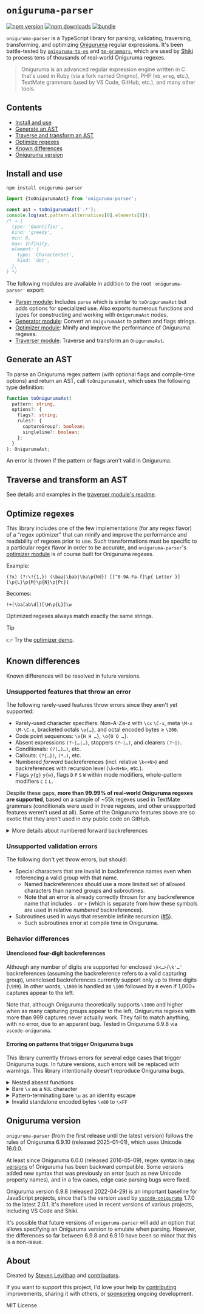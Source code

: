 # `oniguruma-parser`

[![npm version][npm-version-src]][npm-version-href]
[![npm downloads][npm-downloads-src]][npm-downloads-href]
[![bundle][bundle-src]][bundle-href]

`oniguruma-parser` is a TypeScript library for parsing, validating, traversing, transforming, and optimizing [Oniguruma](https://github.com/kkos/oniguruma) regular expressions. It's been battle-tested by [`oniguruma-to-es`](https://github.com/slevithan/oniguruma-to-es) and [`tm-grammars`](https://github.com/shikijs/textmate-grammars-themes), which are used by [Shiki](https://shiki.style/) to process tens of thousands of real-world Oniguruma regexes.

> Oniguruma is an advanced regular expression engine written in C that's used in Ruby (via a fork named Onigmo), PHP (`mb_ereg`, etc.), TextMate grammars (used by VS Code, GitHub, etc.), and many other tools.

## Contents

- [Install and use](#install-and-use)
- [Generate an AST](#generate-an-ast)
- [Traverse and transform an AST](#traverse-and-transform-an-ast)
- [Optimize regexes](#optimize-regexes)
- [Known differences](#known-differences)
- [Oniguruma version](#oniguruma-version)

## Install and use

```sh
npm install oniguruma-parser
```

```js
import {toOnigurumaAst} from 'oniguruma-parser';

const ast = toOnigurumaAst('.*');
console.log(ast.pattern.alternatives[0].elements[0]);
/* → {
  type: 'Quantifier',
  kind: 'greedy',
  min: 0,
  max: Infinity,
  element: {
    type: 'CharacterSet',
    kind: 'dot',
  },
} */
```

The following modules are available in addition to the root `'oniguruma-parser'` export:

- [Parser module](https://github.com/slevithan/oniguruma-parser/blob/main/src/parser/README.md): Includes `parse` which is similar to `toOnigurumaAst` but adds options for specialized use. Also exports numerous functions and types for constructing and working with `OnigurumaAst` nodes.
- [Generator module](https://github.com/slevithan/oniguruma-parser/blob/main/src/generator/README.md): Convert an `OnigurumaAst` to pattern and flags strings.
- [Optimizer module](https://github.com/slevithan/oniguruma-parser/blob/main/src/optimizer/README.md): Minify and improve the performance of Oniguruma regexes.
- [Traverser module](https://github.com/slevithan/oniguruma-parser/blob/main/src/traverser/README.md): Traverse and transform an `OnigurumaAst`.

## Generate an AST

To parse an Oniguruma regex pattern (with optional flags and compile-time options) and return an AST, call `toOnigurumaAst`, which uses the following type definition:

```ts
function toOnigurumaAst(
  pattern: string,
  options?: {
    flags?: string;
    rules?: {
      captureGroup?: boolean;
      singleline?: boolean;
    };
  }
): OnigurumaAst;
```

An error is thrown if the pattern or flags aren't valid in Oniguruma.

## Traverse and transform an AST

See details and examples in the [traverser module's readme](https://github.com/slevithan/oniguruma-parser/blob/main/src/traverser/README.md).

## Optimize regexes

This library includes one of the few implementations (for any regex flavor) of a "regex optimizer" that can minify and improve the performance and readability of regexes prior to use. Such transformations must be specific to a particular regex flavor in order to be accurate, and `oniguruma-parser`'s [optimizer module](https://github.com/slevithan/oniguruma-parser/blob/main/src/optimizer/README.md) is of course built for Oniguruma regexes.

Example:

```
(?x) (?:\!{1,}) (\baa|\bab|\ba\p{Nd}) [[^0-9A-Fa-f]\p{ Letter }] [\p{L}\p{M}\p{N}\p{Pc}]
```

Becomes:

```
!+(\ba[ab\d])[\H\p{L}]\w
```

Optimized regexes always match exactly the same strings.

> [!TIP]
> 👉 Try the [optimizer demo](https://slevithan.github.io/oniguruma-parser/demo/).

## Known differences

Known differences will be resolved in future versions.

### Unsupported features that throw an error

The following rarely-used features throw errors since they aren't yet supported:

- Rarely-used character specifiers: Non-A-Za-z with `\cx` `\C-x`, meta `\M-x` `\M-\C-x`, bracketed octals `\o{…}`, and octal encoded bytes ≥ `\200`.
- Code point sequences: `\x{H H …}`, `\o{O O …}`.
- Absent expressions `(?~|…|…)`, stoppers `(?~|…)`, and clearers `(?~|)`.
- Conditionals: `(?(…)…)`, etc.
- Callouts: `(?{…})`, `(*…)`, etc.
- Numbered *forward* backreferences (incl. relative `\k<+N>`) and backreferences with recursion level (`\k<N+N>`, etc.).
- Flags `y{g}` `y{w}`, flags `D` `P` `S` `W` within mode modifiers, whole-pattern modifiers `C` `I` `L`.

Despite these gaps, **more than 99.99% of real-world Oniguruma regexes are supported**, based on a sample of ~55k regexes used in TextMate grammars (conditionals were used in three regexes, and other unsupported features weren't used at all). Some of the Oniguruma features above are so exotic that they aren't used in *any* public code on GitHub.

<details>
  <summary>More details about numbered forward backreferences</summary>

This library currently treats it as an error if a numbered backreference comes before its referenced group. This is a rare issue because:

- Most such placements are mistakes and can never match, due to Oniguruma's behavior for backreferences to nonparticipating groups.
- Erroring matches the correct behavior of named backreferences.
- For unenclosed backreferences, this only affects `\1`–`\9` since it's not a backreference in the first place if using `\10` or higher and not as many capturing groups are defined to the left (it's an octal or identity escape).
</details>

### Unsupported validation errors

The following don't yet throw errors, but should:

- Special characters that are invalid in backreference names even when referencing a valid group with that name.
  - Named backreferences should use a more limited set of allowed characters than named groups and subroutines.
  - Note that an error is already correctly thrown for any backreference name that includes `-` or `+` (which is separate from how these symbols are used in relative *numbered* backreferences).
- Subroutines used in ways that resemble infinite recursion ([#5](https://github.com/slevithan/oniguruma-parser/issues/5)).
  - Such subroutines error at compile time in Oniguruma.

### Behavior differences

#### Unenclosed four-digit backreferences

Although any number of digits are supported for enclosed `\k<…>`/`\k'…'` backreferences (assuming the backreference refers to a valid capturing group), unenclosed backreferences currently support only up to three digits (`\999`). In other words, `\1000` is handled as `\100` followed by `0` even if 1,000+ captures appear to the left.

Note that, although Oniguruma theoretically supports `\1000` and higher when as many capturing groups appear to the left, Oniguruma regexes with more than 999 captures never actually work. They fail to match anything, with no error, due to an apparent bug. Tested in Oniguruma 6.9.8 via `vscode-oniguruma`.

#### Erroring on patterns that trigger Oniguruma bugs

This library currently throws errors for several edge cases that trigger Oniguruma bugs. In future versions, such errors will be replaced with warnings. This library intentionally doesn't reproduce Oniguruma bugs.

<details>
  <summary>Nested absent functions</summary>

Although nested absent functions like `(?~(?~…))` don't throw an error in Oniguruma, they produce self-described "strange" results, and Oniguruma's docs state that "nested absent functions are not supported and the behavior is undefined".

In this library, nested absent functions throw an error. In future versions, parsing of nested absent functions will follow Oniguruma and no longer error.
</details>

<details>
  <summary>Bare <code>\x</code> as a <code>NUL</code> character</summary>

In Oniguruma, `\x` is an escape for the `NUL` character (equivalent to `\0`, `\x00`, etc.) if it's not followed by `{` or a hexadecimal digit.

In this library, it throws an error because `\x` is buggy in Oniguruma 6.9.10 and earlier ([report](https://github.com/kkos/oniguruma/issues/343)).

Behavior details for `\x` in Oniguruma:

- `\x` is an error if followed by a `{` that's followed by a hexadecimal digit but doesn't form a valid `\x{…}` code point escape. Ex: `\x{F` and `\x{0,2}` are errors.
- `\x` is an identity escape (matching a literal `x`) if followed by a `{` that isn't followed by a hexadecimal digit. Ex: `\x{` matches `x{`, `\x{G` matches `x{G`, and `\x{,2}` matches 0–2 `x` characters, since `{,2}` is a quantifier with an implicit 0 min.
- In Oniguruma 6.9.10 and earlier, `\x` is an identity escape (matching a literal `x`) if it appears at the very end of a pattern. *This is a bug.*

In future versions, parsing of `\x` will follow the Oniguruma rules above, removing some cases where it currently errors. A pattern-terminating `\x` will be treated as a `NUL` character.
</details>

<details>
  <summary>Pattern-terminating bare <code>\u</code> as an identity escape</summary>

Normally, any incomplete `\uHHHH` (including bare `\u`) throws an error. However, in Oniguruma 6.9.10 and earlier ([report](https://github.com/kkos/oniguruma/issues/343)), bare `\u` is treated as an identity escape (matching a literal `u`) if it appears at the very end of a pattern. *This is a bug.*

In this library, incomplete `\u` is always an error.
</details>

<details>
  <summary>Invalid standalone encoded bytes <code>\x80</code> to <code>\xFF</code></summary>

> **Context:** Unlike enclosed `\x{HH}`, unenclosed `\xHH` represents an encoded byte, which means that `\x80` to `\xFF` are treated as fragments of a code unit, unlike in other regex flavors. Ex: `[\0-\xE2\x82\xAC]` is equivalent to `[\0-\u20AC]`.

In this library, invalid encoded byte sequences throw an error.

Behavior details for invalid encoded bytes in Oniguruma:

- Standalone `\x80` to `\xF4` throw an error.
- Standalone `\xF5` to `\xFF` fail to match anything, but don't throw. *This is a bug.*

Oniguruma's behavior changes if an invalid encoded byte is used as the end value of a character class range:

> **Context:** The on-by-default Oniguruma compile-time option `ONIG_SYN_ALLOW_INVALID_CODE_END_OF_RANGE_IN_CC` means that invalid byte or code point values used at the end of character class ranges are treated as if they were the last preceding valid value. Ex: `[\0-\x{FFFFFFFF}]` is equivalent to `[\0-\x{10FFFF}]`, and `[\0-\xFF]` is equivalent to `[\0-\x7F]` (or rather, it should be, as described below).

- Standalone `\x80` to `\xBF` are treated as `\x7F`.
- Standalone `\xC0` to `\xF4` throw an error. *This is a bug.*
- Standalone `\xF5` to `\xFF` are treated as `\x7F`.
  - If the range is within a negated, non-nested character class (ex: `[^\0-\xFF]`), `\xF5` to `\xFF` are treated as `\x{10FFFF}`. *This is a bug.*

In future versions, invalid standalone encoded bytes `\x80` to `\xFF` at the end of character class ranges will be treated as `\x7F`, rather than erroring. The bugs in Oniguruma 6.9.10 and earlier that are described above are reported [here](https://github.com/kkos/oniguruma/issues/345).
</details>

## Oniguruma version

`oniguruma-parser` (from the first release until the latest version) follows the rules of Oniguruma 6.9.10 (released 2025-01-01), which uses Unicode 16.0.0.

At least since Oniguruma 6.0.0 (released 2016-05-09), regex syntax in [new versions](https://github.com/kkos/oniguruma/releases) of Oniguruma has been backward compatible. Some versions added new syntax that was previously an error (such as new Unicode property names), and in a few cases, edge case parsing bugs were fixed.

Oniguruma version 6.9.8 (released 2022-04-29) is an important baseline for JavaScript projects, since that's the version used by [`vscode-oniguruma`](https://github.com/microsoft/vscode-oniguruma) 1.7.0 to the latest 2.0.1. It's therefore used in recent versions of various projects, including VS Code and Shiki.

It's possible that future versions of `oniguruma-parser` will add an option that allows specifying an Oniguruma version to emulate when parsing. However, the differences so far between 6.9.8 and 6.9.10 have been so minor that this is a non-issue.

## About

Created by [Steven Levithan](https://github.com/slevithan) and [contributors](https://github.com/slevithan/oniguruma-parser/graphs/contributors).

If you want to support this project, I'd love your help by [contributing](https://github.com/slevithan/oniguruma-parser/blob/main/CONTRIBUTING.md) improvements, sharing it with others, or [sponsoring](https://github.com/sponsors/slevithan) ongoing development.

MIT License.

<!-- Badges -->

[npm-version-src]: https://img.shields.io/npm/v/oniguruma-parser?color=78C372
[npm-version-href]: https://npmjs.com/package/oniguruma-parser
[npm-downloads-src]: https://img.shields.io/npm/dm/oniguruma-parser?color=78C372
[npm-downloads-href]: https://npmjs.com/package/oniguruma-parser
[bundle-src]: https://img.shields.io/bundlejs/size/oniguruma-parser?color=78C372&label=minzip
[bundle-href]: https://bundlejs.com/?q=oniguruma-parser&treeshake=[*]
